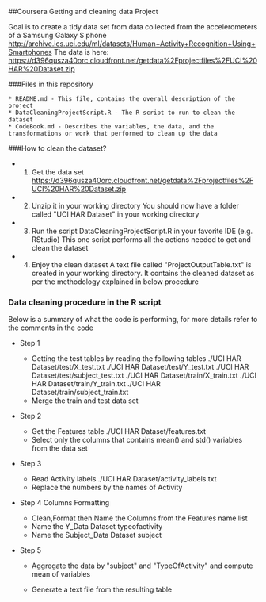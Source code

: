 ##Coursera Getting and cleaning data Project 

Goal is to create a tidy data set from data collected from the accelerometers of a Samsung Galaxy S phone
http://archive.ics.uci.edu/ml/datasets/Human+Activity+Recognition+Using+Smartphones
The data is here:
https://d396qusza40orc.cloudfront.net/getdata%2Fprojectfiles%2FUCI%20HAR%20Dataset.zip

###Files in this repository

	* README.md - This file, contains the overall description of the project
	* DataCleaningProjectScript.R - The R script to run to clean the dataset
	* CodeBook.md - Describes the variables, the data, and the transformations or work that performed to clean up the data

###How to clean the dataset?

* 1) Get the data set 
https://d396qusza40orc.cloudfront.net/getdata%2Fprojectfiles%2FUCI%20HAR%20Dataset.zip

* 2) Unzip it in your working directory
You should now have a folder called "UCI HAR Dataset" in your working directory

* 3) Run the script DataCleaningProjectScript.R in your favorite IDE (e.g. RStudio)
This one script performs all the actions needed to get and clean the dataset

* 4) Enjoy the clean dataset 
A text file called "ProjectOutputTable.txt" is created in your working directory.
It contains the cleaned dataset as per the methodology explained in below procedure

### Data cleaning procedure in the R script
Below is a summary of what the code is performing, for more details refer to the comments in the code

*  Step 1
	* Getting the test tables by reading the following tables
	./UCI HAR Dataset/test/X_test.txt
	./UCI HAR Dataset/test/Y_test.txt
	./UCI HAR Dataset/test/subject_test.txt
	./UCI HAR Dataset/train/X_train.txt
	./UCI HAR Dataset/train/Y_train.txt
	./UCI HAR Dataset/train/subject_train.txt
	* Merge the train and test data set


*  Step 2
	* Get the Features table
./UCI HAR Dataset/features.txt
	* Select only the columns that contains mean() and std() variables from the data set


*  Step 3 
	* Read Activity labels
	./UCI HAR Dataset/activity_labels.txt
	* Replace the numbers by the names of Activity


*  Step 4  Columns Formatting
	* Clean,Format then Name the Columns from the Features name list
	* Name the Y_Data Dataset
typeofactivity
	* Name the Subject_Data Dataset
subject


*  Step 5 
	* Aggregate the data by "subject" and "TypeOfActivity" and compute mean of variables

	* Generate a text file from the resulting table




